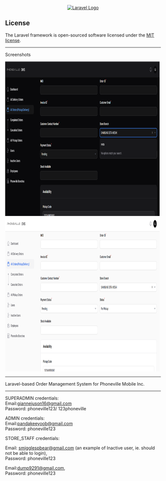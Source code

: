 <p align="center"><a href="https://laravel.com" target="_blank"><img src="https://raw.githubusercontent.com/laravel/art/master/logo-lockup/5%20SVG/2%20CMYK/1%20Full%20Color/laravel-logolockup-cmyk-red.svg" width="400" alt="Laravel Logo"></a></p>



## License

The Laravel framework is open-sourced software licensed under the [MIT license](https://opensource.org/licenses/MIT).

---

Screenshots <br>

<img src="./public/images/laravel-oms-dark-mode.png" width="500px" height="500px"> <br> 
<img src="./public/images/laravel-oms-light-mode.png" width="500px" height="500px"> 


------------------

Laravel-based Order Management System for Phoneville Mobile Inc.

-----

SUPERADMIN
credentials:<br>
Email:giannejuson16@gmail.com <br>
Password: phoneville123/ 123phoneville<br>


ADMIN
credentials:<br>
Email:pandakeeyoob@gmail.com<br>
Password: phoneville123<br>


STORE_STAFF
credentials:<br>

Email: smigglespbear@gmail.com (an example of Inactive user, ie. should not be able to login),<br>
Password: phoneville123<br>

Email:dump9291@gmail.com,<br>
Password: phoneville123<br>
